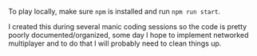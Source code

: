 To play locally, make sure `npm` is installed and run `npm run start`.

I created this during several manic coding sessions so the code is pretty poorly documented/organized, some day I hope to implement networked multiplayer and to do that I will probably need to clean things up.

